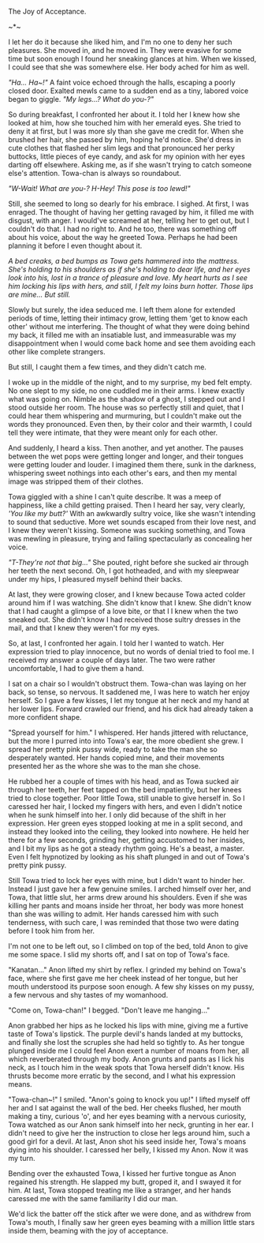The Joy of Acceptance.

~*~

I let her do it because she liked him, and I'm no one to deny her such pleasures. She moved in, and he moved in. They were evasive for some time but soon enough I found her sneaking glances at him. When we kissed, I could see that she was somewhere else. Her body ached for him as well.

*"Ha... Ha~!"* A faint voice echoed through the halls, escaping a poorly closed door. Exalted mewls came to a sudden end as a tiny, labored voice began to giggle. *"My legs...? What do you-?"*

So during breakfast, I confronted her about it. I told her I knew how she looked at him, how she touched him with her emerald eyes. She tried to deny it at first, but I was more sly than she gave me credit for. When she brushed her hair, she passed by him, hoping he'd notice. She'd dress in cute clothes that flashed her slim legs and that pronounced her perky buttocks, little pieces of eye candy, and ask for my opinion with her eyes darting off elsewhere. Asking me, as if she wasn't trying to catch someone else's attention. Towa-chan is always so roundabout.

*"W-Wait! What are you-? H-Hey! This pose is too lewd!"*

Still, she seemed to long so dearly for his embrace. I sighed. At first, I was enraged. The thought of having her getting ravaged by him, it filled me with disgust, with anger. I would've screamed at her, telling her to get out, but I couldn't do that. I had no right to. And he too, there was something off about his voice, about the way he greeted Towa. Perhaps he had been planning it before I even thought about it. 

*A bed creaks, a bed bumps as Towa gets hammered into the mattress. She's holding to his shoulders as if she's holding to dear life, and her eyes look into his, lost in a trance of pleasure and love. My heart hurts as I see him locking his lips with hers, and still, I felt my loins burn hotter. Those lips are mine... But still.*

Slowly but surely, the idea seduced me. I left them alone for extended periods of time, letting their intimacy grow, letting them 'get to know each other' without me interfering. The thought of what they were doing behind my back, it filled me with an insatiable lust, and immeasurable was my disappointment when I would come back home and see them avoiding each other like complete strangers. 

But still, I caught them a few times, and they didn't catch me. 

I woke up in the middle of the night, and to my surprise, my bed felt empty. No one slept to my side, no one cuddled me in their arms. I knew exactly what was going on. Nimble as the shadow of a ghost, I stepped out and I stood outside her room. The house was so perfectly still and quiet, that I could hear them whispering and murmuring, but I couldn't make out the words they pronounced. Even then, by their color and their warmth, I could tell they were intimate, that they were meant only for each other. 

And suddenly, I heard a kiss. Then another, and yet another. The pauses between the wet pops were getting longer and longer, and their tongues were getting louder and louder. I imagined them there, sunk in the darkness, whispering sweet nothings into each other's ears, and then my mental image was stripped them of their clothes. 

Towa giggled with a shine I can't quite describe. It was a meep of happiness, like a child getting praised. Then I heard her say, very clearly, *'You like my butt?'* With an awkwardly sultry voice, like she wasn't intending to sound that seductive. More wet sounds escaped from their love nest, and I knew they weren't kissing. Someone was sucking something, and Towa was mewling in pleasure, trying and failing spectacularly as concealing her voice.  

*"T-They're not that big..."* She pouted, right before she sucked air through her teeth the next second. Oh, I got hotheaded, and with my sleepwear under my hips, I pleasured myself behind their backs. 

At last, they were growing closer, and I knew because Towa acted colder around him if I was watching. She didn't know that I knew. She didn't know that I had caught a glimpse of a love bite, or that I I knew when the two sneaked out. She didn't know I had received those sultry dresses in the mail, and that I knew they weren't for my eyes. 

So, at last, I confronted her again. I told her I wanted to watch. Her expression tried to play innocence, but no words of denial tried to fool me. I received my answer a couple of days later. The two were rather uncomfortable, I had to give them a hand.

I sat on a chair so I wouldn't obstruct them. Towa-chan was laying on her back, so tense, so nervous. It saddened me, I was here to watch her enjoy herself. So I gave a few kisses, I let my tongue at her neck and my hand at her lower lips. Forward crawled our friend, and his dick had already taken a more confident shape.

"Spread yourself for him." I whispered. Her hands jittered with reluctance, but the more I purred into into Towa's ear, the more obedient she grew. I spread her pretty pink pussy wide, ready to take the man she so desperately wanted. Her hands copied mine, and their movements presented her as the whore she was to the man she chose.

He rubbed her a couple of times with his head, and as Towa sucked air through her teeth, her feet tapped on the bed impatiently, but her knees tried to close together. Poor little Towa, still unable to give herself in. So I caressed her hair, I locked my fingers with hers, and even I didn't notice when he sunk himself into her. I only did because of the shift in her expression. Her green eyes stopped looking at me in a split second, and instead they looked into the ceiling, they looked into nowhere. He held her there for a few seconds, grinding her, getting accustomed to her insides, and I bit my lips as he got a steady rhythm going. He's a beast, a master. Even I felt hypnotized by looking as his shaft plunged in and out of Towa's pretty pink pussy.

Still Towa tried to lock her eyes with mine, but I didn't want to hinder her. Instead I just gave her a few genuine smiles. I arched himself over her, and Towa, that little slut, her arms drew around his shoulders. Even if she was killing her pants and moans inside her throat, her body was more honest than she was willing to admit. Her hands caressed him with such tenderness, with such care, I was reminded that those two were dating before I took him from her. 

I'm not one to be left out, so I climbed on top of the bed, told Anon to give me some space. I slid my shorts off, and I sat on top of Towa's face.

"Kanatan..." Anon lifted my shirt by reflex. I grinded my behind on Towa's face, where she first gave me her cheek instead of her tongue, but her mouth understood its purpose soon enough. A few shy kisses on my pussy, a few nervous and shy tastes of my womanhood.

"Come on, Towa-chan!" I begged. "Don't leave me hanging..."

Anon grabbed her hips as he locked his lips with mine, giving me a furtive taste of Towa's lipstick. The purple devil's hands landed at my buttocks, and finally she lost the scruples she had held so tightly to. As her tongue plunged inside me I could feel Anon exert a number of moans from her, all which reverberated through my body. Anon grunts and pants as I lick his neck, as I touch him in the weak spots that Towa herself didn't know. His thrusts become more erratic by the second, and I what his expression means. 

"Towa-chan~!" I smiled. "Anon's going to knock you up!" I lifted myself off her and I sat against the wall of the bed. Her cheeks flushed, her mouth making a tiny, curious 'o', and her eyes beaming with a nervous curiosity, Towa watched as our Anon sank himself into her neck, grunting in her ear.  I didn't need to give her the instruction to close her legs around him, such a good girl for a devil. At last, Anon shot his seed inside her, Towa's moans dying into his shoulder. I caressed her belly, I kissed my Anon. Now it was my turn.

Bending over the exhausted Towa, I kissed her furtive tongue as Anon regained his strength. He slapped my butt, groped it, and I swayed it for him. At last, Towa stopped treating me like a stranger, and her hands caressed me with the same familiarity I did our man.

We'd lick the batter off the stick after we were done, and as withdrew from Towa's mouth, I finally saw her green eyes beaming with a million little stars inside them, beaming with the joy of acceptance.